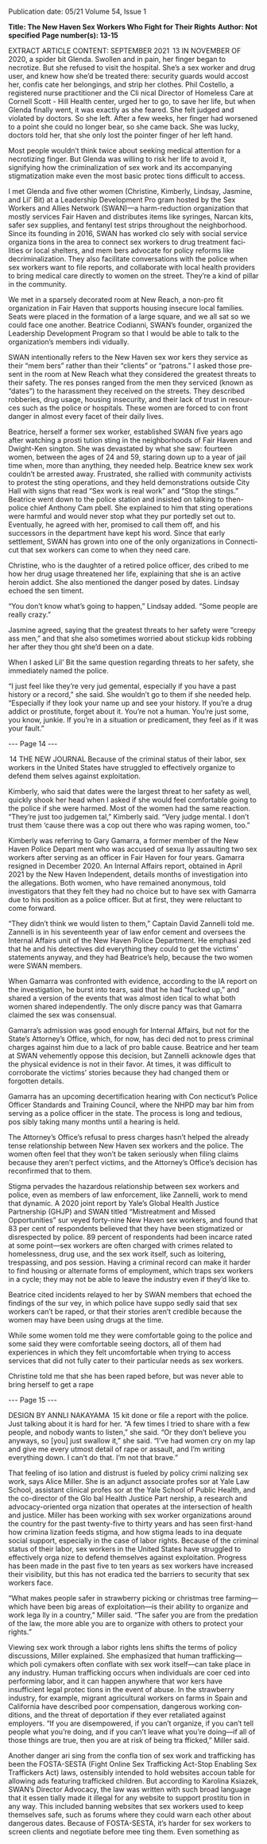 Publication date: 05/21
Volume 54, Issue 1

**Title: The New Haven Sex Workers Who Fight for Their Rights**
**Author:  Not specified**
**Page number(s): 13-15**

EXTRACT ARTICLE CONTENT:
SEPTEMBER 2021
 13
IN NOVEMBER OF 2020, a 
spider bit Glenda. Swollen and 
in pain, her finger began to 
necrotize. But she refused to visit 
the hospital. She’s a sex worker 
and drug user, and knew how 
she’d be treated there: security 
guards would accost her, confis­
cate her belongings, and strip her 
clothes. Phil Costello, a registered 
nurse practitioner and the Cli­
nical Director of Homeless Care 
at Cornell Scott - Hill Health 
center, urged her to go, to save 
her life, but when Glenda finally 
went, it was exactly as she feared. 
She felt judged and violated by 
doctors. So she left. After a few 
weeks, her finger had worsened 
to a point she could no longer 
bear, so she came back. She was 
lucky, doctors told her, that she 
only lost the pointer finger of her 
left hand. 

Most people wouldn’t think 
twice 
about 
seeking 
medical 
attention for a necrotizing finger. 
But Glenda was willing to risk her 
life to avoid it, signifying how the 
criminalization of sex work and 
its accompanying stigmatization 
make even the most basic protec­
tions difficult to access.

I met Glenda and five other 
women 
(Christine, 
Kimberly, 
Lindsay, Jasmine, and Lil’ Bit) at 
a Leadership Development Pro­
gram hosted by the Sex Workers 
and Allies Network (SWAN)—a 
harm-reduction organization that 
mostly services Fair Haven and 
distributes items like syringes, 
Narcan kits, safer sex supplies, and 
fentanyl test strips throughout the 
neighborhood. Since its founding 
in 2016, SWAN has worked clo­
sely with social service organiza­
tions in the area to connect sex 
workers to drug treatment faci­
lities or local shelters, and mem­
bers advocate for policy reforms 
like decriminalization. They also 
facilitate conversations with the 
police when sex workers want to 
file reports, and collaborate with 
local health providers to bring 
medical care directly to women 
on the street. They’re a kind of 
pillar in the community.

We met in a sparsely decorated 
room at New Reach, a non-pro­
fit organization in Fair Haven 
that supports housing insecure 
local families. Seats were placed 
in the formation of a large square, 
and we all sat so we could face 
one another. Beatrice Codianni, 
SWAN’s founder, organized the 
Leadership Development Program 
so that I would be able to talk to 
the organization’s members indi­
vidually. 

SWAN 
intentionally 
refers to the New Haven sex wor­
kers they service as their “mem­
bers” rather than their “clients” 
or “patrons.” I asked those pre­
sent in the room at New Reach 
what they considered the greatest 
threats to their safety. The res­
ponses ranged from the men they 
serviced (known as “dates”) to the 
harassment they received on the 
streets. They described robberies, 
drug usage, housing insecurity, 
and their lack of trust in resour­
ces such as the police or hospitals. 
These women are forced to con­
front danger in almost every facet 
of their daily lives. 

Beatrice, herself a former sex 
worker, established SWAN five 
years ago after watching a prosti­
tution sting in the neighborhoods 
of Fair Haven and Dwight-Ken­
sington. She was devastated by 
what she saw: fourteen women, 
between the ages of 24 and 59, 
staring down up to a year of jail 
time when, more than anything, 
they needed help. Beatrice knew 
sex work couldn’t be arrested 
away. Frustrated, she rallied with 
community activists to protest the 
sting operations, and they held 
demonstrations outside City Hall 
with signs that read “Sex work is 
real work” and “Stop the stings.” 
Beatrice went down to the police 
station and insisted on talking to 
then-police chief Anthony Cam­
pbell. She explained to him that 
sting operations were harmful and 
would never stop what they pur­
portedly set out to. Eventually, 
he agreed with her, promised to 
call them off, and his successors 
in the department have kept his 
word. Since that early settlement, 
SWAN has grown into one of the 
only organizations in Connecti­
cut that sex workers can come to 
when they need care.

Christine, who is the daughter 
of a retired police officer, des­
cribed to me how her drug usage 
threatened her life, explaining that 
she is an active heroin addict. She 
also mentioned the danger posed 
by dates. Lindsay echoed the sen­
timent. 

“You don’t know what’s going 
to happen,” Lindsay added. “Some 
people are really crazy.”

Jasmine agreed, saying that the 
greatest threats to her safety were 
“creepy ass men,” and that she also 
sometimes worried about stickup 
kids robbing her after they thou­
ght she’d been on a date.

When I asked Lil’ Bit the same 
question regarding threats to her 
safety, she immediately named the 
police. 

“I just feel like they’re very jud­
gemental, especially if you have a 
past history or a record,” she said. 
She wouldn’t go to them if she 
needed help. “Especially if they 
look your name up and see your 
history. If you’re a drug addict or 
prostitute, forget about it. You’re 
not a human. You’re just some, 
you know, junkie. If you’re in a 
situation or predicament, they feel 
as if it was your fault.”


--- Page 14 ---

 14
THE  NEW  JOURNAL
Because of the criminal 
status of their labor, sex 
workers in the United States 
have struggled to effectively 
organize to defend them­
selves against exploitation.

Kimberly, who said that dates 
were the largest threat to her 
safety as well, quickly shook her 
head when I asked if she would 
feel comfortable going to the 
police if she were harmed. Most of 
the women had the same reaction. 
“They’re just too judgemen­
tal,” Kimberly said. “Very judge­
mental. I don’t trust them ‘cause 
there was a cop out there who was 
raping women, too.”

Kimberly was referring to Gary 
Gamarra, a former member of 
the New Haven Police Depart­
ment who was accused of sexua­
lly assaulting two sex workers 
after serving as an officer in Fair 
Haven for four years. Gamarra 
resigned in December 2020. An 
Internal Affairs report, obtained 
in April 2021 by the New Haven 
Independent, details months of 
investigation into the allegations. 
Both women, who have remained 
anonymous, told investigators that 
they felt they had no choice but to 
have sex with Gamarra due to his 
position as a police officer. But at 
first, they were reluctant to come 
forward. 

“They didn’t think we would 
listen to them,” Captain David 
Zannelli told me. Zannelli is in 
his seventeenth year of law enfor­
cement and oversees the Internal 
Affairs unit of the New Haven 
Police Department. He emphasi­
zed that he and his detectives did 
everything they could to get the 
victims’ statements anyway, and 
they had Beatrice’s help, because 
the two women were SWAN 
members. 

When Gamarra was confronted 
with evidence, according to the 
IA report on the investigation, he 
burst into tears, said that he had 
“fucked up,” and shared a version 
of the events that was almost iden­
tical to what both women shared 
independently. The only discre­
pancy was that Gamarra claimed 
the sex was consensual. 

Gamarra’s admission was good 
enough for Internal Affairs, but 
not for the State’s Attorney’s 
Office, which, for now, has deci­
ded not to press criminal charges 
against him due to a lack of pro­
bable cause. Beatrice and her team 
at SWAN vehemently oppose this 
decision, but Zannelli acknowle­
dges that the physical evidence 
is not in their favor. At times, it 
was difficult to corroborate the 
victims’ stories because they had 
changed them or forgotten details. 

Gamarra 
has 
an 
upcoming 
decertification hearing with Con­
necticut’s Police Officer Standards 
and Training Council, where the 
NHPD may bar him from serving 
as a police officer in the state. The 
process is long and tedious, pos­
sibly taking many months until a 
hearing is held. 

The Attorney’s Office’s refusal 
to press charges hasn’t helped the 
already tense relationship between 
New Haven sex workers and the 
police. The women often feel 
that they won’t be taken seriously 
when filing claims because they 
aren’t perfect victims, and the 
Attorney’s Office’s decision has 
reconfirmed that to them. 

Stigma pervades the hazardous 
relationship between sex workers 
and police, even as members of 
law enforcement, like Zannelli, 
work to mend that dynamic. A 
2020 joint report by Yale’s Global 
Health Justice Partnership (GHJP) 
and SWAN titled “Mistreatment 
and Missed Opportunities” sur­
veyed forty-nine New Haven sex 
workers, and found that 83 per­
cent of respondents believed that 
they have been stigmatized or 
disrespected by police. 89 percent 
of respondents had been incarce­
rated at some point—sex workers 
are often charged with crimes 
related to  homelessness, drug 
use, and the sex work itself, such 
as loitering, trespassing, and pos­
session. Having a criminal record 
can make it harder to find housing 
or alternate forms of employment, 
which traps sex workers in a cycle; 
they may not be able to leave the 
industry even if they’d like to. 

Beatrice cited incidents relayed 
to her by SWAN members that 
echoed the findings of the sur­
vey, in which police have suppo­
sedly said that sex workers can’t be 
raped, or that their stories aren’t 
credible because the women may 
have been using drugs at the time.  

While some women told me 
they were comfortable going to 
the police and some said they were 
comfortable seeing doctors, all of 
them had experiences in which 
they felt uncomfortable when 
trying to access services that did 
not fully cater to their particular 
needs as sex workers. 

Christine told me that she has 
been raped before, but was never 
able to bring herself to get a rape


--- Page 15 ---

DESIGN BY ANNLI NAKAYAMA
 15
kit done or file a report with 
the police. Just talking about it 
is hard for her. “A few times I 
tried to share with a few people, 
and nobody wants to listen,” she 
said. “Or they don’t believe you 
anyways, so [you] just swallow 
it,” she said. “I’ve had women 
cry on my lap and give me every 
utmost detail of rape or 
assault, and I’m writing 
everything down. I can’t 
do that. I’m not that 
brave.”

That feeling of iso­
lation and distrust is 
fueled by policy crimi­
nalizing sex work, says 
Alice Miller. She is an 
adjunct associate profes­
sor at Yale Law School, 
assistant clinical profes­
sor at the Yale School of 
Public Health, and the 
co-director of the Glo­
bal Health Justice Part­
nership, a research and 
advocacy-oriented orga­
nization that operates at 
the intersection of health 
and justice. Miller has 
been working with sex 
worker 
organizations 
around the country for 
the past twenty-five to 
thirty years and has seen 
first-hand how crimina­
lization feeds stigma, and 
how stigma leads to ina­
dequate social support, 
especially in the case of 
labor rights. Because of 
the criminal status of their labor, 
sex workers in the United States 
have struggled to effectively orga­
nize to defend themselves against 
exploitation. Progress has been 
made in the past five to ten years 
as sex workers have increased their 
visibility, but this has not eradica­
ted the barriers to security that sex 
workers face.

“What makes people safer in 
strawberry picking or christmas 
tree farming—which have been 
big areas of exploitation—is their 
ability to organize and work lega­
lly in a country,” Miller said. “The 
safer you are from the predation 
of the law, the more able you are 
to organize with others to protect 
your rights.” 

Viewing sex work through a 
labor rights lens shifts the terms 
of 
policy 
discussions, 
Miller 
explained. She emphasized that 
human trafficking—which poli­
cymakers often conflate with sex 
work itself—can take place in 
any industry. Human trafficking 
occurs when individuals are coer­
ced into performing labor, and it 
can happen anywhere that wor­
kers have insufficient legal protec­
tions in the event of abuse. In the 
strawberry industry, for example, 
migrant agricultural workers on 
farms in Spain and California have 
described 
poor 
compensation, 
dangerous working con­
ditions, and the threat 
of deportation if they 
ever retaliated against 
employers. “If you are 
disempowered, if you 
can’t organize, if you 
can’t tell people what 
you’re doing, and if you 
can’t leave what you’re 
doing—if all of those 
things are true, then you 
are at risk of being tra­
fficked,” Miller said.

Another danger ari­
sing from the confla­
tion of sex work and 
trafficking has been the 
FOSTA-SESTA (Fight 
Online Sex Trafficking 
Act-Stop Enabling Sex 
Traffickers Act) laws, 
ostensibly intended to 
hold websites accoun­
table for allowing ads 
featuring 
trafficked 
children. But according 
to 
Karolina 
Ksiazek, 
SWAN’s 
Director 
Advocacy, the law was 
written with such broad 
language that it essen­
tially made it illegal for 
any website to support prostitu­
tion in any way. This included 
banning websites that sex workers 
used to keep themselves safe, such 
as forums where they could warn 
each other about dangerous dates. 
Because of FOSTA-SESTA, it’s 
harder for sex workers to screen 
clients and negotiate before mee­
ting them. Even something as